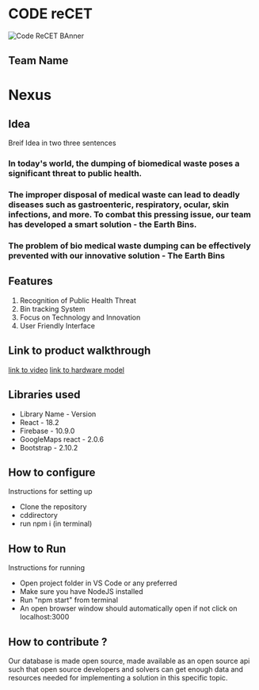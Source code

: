

# CODE reCET

![Code ReCET BAnner](https://github.com/CODE-reCET/CodeRECET24/assets/154266304/08736571-0016-4aef-840d-94054de99db7)

## Team Name
# Nexus
## Idea
Breif Idea in two three sentences 

### In today's world, the dumping of biomedical waste poses a significant threat to public health.
### The improper disposal of medical waste can lead to deadly diseases such as gastroenteric, respiratory, ocular, skin infections, and more. To combat this pressing issue, our team has developed a smart solution - the Earth Bins.
### The problem of bio medical waste dumping can be effectively prevented with our innovative solution  - The Earth Bins


## Features 
1. Recognition of Public Health Threat
2. Bin tracking System
3. Focus on Technology and Innovation
4. User Friendly Interface

## Link to product walkthrough
[link to video](https://drive.google.com/file/d/1GWE_qUHIrl_g1Pd5DzYpnU8l1AynyN34/view?usp=sharing)
[link to hardware model](https://www.tinkercad.com/things/cEOH8WsTVyX-incredible-bombul)
## Libraries used
* Library Name - Version
* React - 18.2
* Firebase - 10.9.0
* GoogleMaps react - 2.0.6
* Bootstrap - 2.10.2 

## How to configure
Instructions for setting up 
* Clone the repository
* cd<space>directory
* run npm i (in terminal)



## How to Run
Instructions for running
* Open project folder in VS Code or any preferred
* Make sure you have NodeJS installed
* Run "npm start" from terminal
* An open browser window should automatically open if not click on localhost:3000

## How to contribute ? 
Our database is made open source, made available as an open source api such that open source developers and solvers can get enough data and resources needed for implementing a solution in this specific topic.
